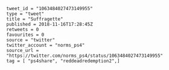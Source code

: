 ```
tweet_id = "1063484027473149955"
type = "tweet"
title = "Suffragette"
published = 2018-11-16T17:28:45Z
retweets = 0
favourites = 0
source = "twitter"
twitter_account = "norms_ps4"
source_url = "https://twitter.com/norms_ps4/status/1063484027473149955"
tag = [ "ps4share", "reddeadredemption2",]
```

<p class='image'><img src='http://mnf.m17s.net/2018/11/16/DsJBFboXQAA1iK_.jpg' alt=''></p>

